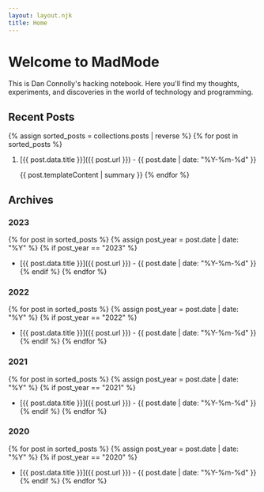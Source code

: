 ```yaml
---
layout: layout.njk
title: Home
---
```


# Welcome to MadMode

This is Dan Connolly's hacking notebook. Here you'll find my thoughts, experiments, and discoveries in the world of technology and programming.

## Recent Posts

{% assign sorted_posts = collections.posts | reverse %}
{% for post in sorted_posts %}
1. [{{ post.data.title }}]({{ post.url }}) - {{ post.date | date: "%Y-%m-%d" }}
   
   {{ post.templateContent | summary }}
{% endfor %}

## Archives

### 2023
{% for post in sorted_posts %}
{% assign post_year = post.date | date: "%Y" %}
{% if post_year == "2023" %}
- [{{ post.data.title }}]({{ post.url }}) - {{ post.date | date: "%Y-%m-%d" }}
{% endif %}
{% endfor %}

### 2022
{% for post in sorted_posts %}
{% assign post_year = post.date | date: "%Y" %}
{% if post_year == "2022" %}
- [{{ post.data.title }}]({{ post.url }}) - {{ post.date | date: "%Y-%m-%d" }}
{% endif %}
{% endfor %}

### 2021
{% for post in sorted_posts %}
{% assign post_year = post.date | date: "%Y" %}
{% if post_year == "2021" %}
- [{{ post.data.title }}]({{ post.url }}) - {{ post.date | date: "%Y-%m-%d" }}
{% endif %}
{% endfor %}

### 2020
{% for post in sorted_posts %}
{% assign post_year = post.date | date: "%Y" %}
{% if post_year == "2020" %}
- [{{ post.data.title }}]({{ post.url }}) - {{ post.date | date: "%Y-%m-%d" }}
{% endif %}
{% endfor %}
